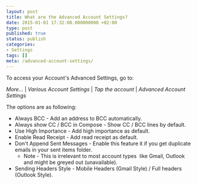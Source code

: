 ```yaml
---
layout: post
title: What are the Advanced Account Settings?
date: 2015-01-01 17:32:08.000000000 +02:00
type: post
published: true
status: publish
categories:
- Settings
tags: []
meta: /advanced-account-settings/
---
```


To access your Account's Advanced Settings, go to:

*More...* \| *Various Account Settings* \| *Tap the account* \| *Advanced Account Settings*

The options are as following:

* Always BCC - Add an address to BCC automatically.</li>
* Always show CC / BCC in Compose - Show CC / BCC lines by default.</li>
* Use High Importance - Add high importance as default.</li>
* Enable Read Receipt - Add read receipt as default.</li>
* Don't Append Sent Messages - Enable this feature it if you get duplicate emails in your sent items folder.
    * Note - This is irrelevant to most account types  like Gmail, Outlook and might be greyed out (unavailable).
* Sending Headers Style - Mobile Headers (Gmail Style) / Full headers (Outlook Style).